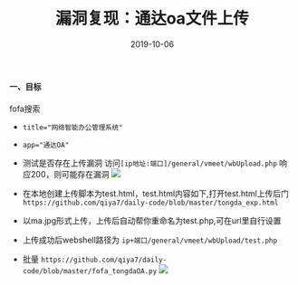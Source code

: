 ﻿---
layout: post
title: 漏洞复现：通达oa文件上传
date: 2019-10-06
categories: blog
tags: [漏洞复现，通达oa]
description: 漏洞复现：通达oa
---

#### 一、目标
fofa搜索
- `title="网络智能办公管理系统"`
- `app="通达OA"`

- 测试是否存在上传漏洞
访问`[ip地址:端口]/general/vmeet/wbUpload.php`
响应200，则可能存在漏洞
![](https://upload-images.jianshu.io/upload_images/15634342-e6e853aa9618806b.png?imageMogr2/auto-orient/strip%7CimageView2/2/w/1240)

- 在本地创建上传脚本为test.html，test.html内容如下,打开test.html上传后门
`https://github.com/qiya7/daily-code/blob/master/tongda_exp.html`
- 以ma.jpg形式上传，上传后自动帮你重命名为test.php,可在url里自行设置
- 上传成功后webshell路径为
`ip+端口/general/vmeet/wbUpload/test.php`
- 批量
`https://github.com/qiya7/daily-code/blob/master/fofa_tongdaOA.py`
![](https://upload-images.jianshu.io/upload_images/15634342-db5e6a3bf68d49aa.png?imageMogr2/auto-orient/strip%7CimageView2/2/w/1240)














